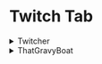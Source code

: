 # Twitch Tab <br>

<details>
  <summary> Twitcher </summary>
  
  Require [twitcher mod](https://www.curseforge.com/minecraft/mc-mods/twitcher) to use <br>
  ![chat image](/assets/twitch_tab.png "twitch tab")
  
</details>
  
<details>
  <summary> ThatGravyBoat </summary>
  
<<<<<<< Updated upstream
  Require ThatGravyBoat's Twitch Mod to use
  ![chat image](/assets/Gravy_tab.png "twitch tab") <br>
  Emotes from ThatGravyBoat's Hychat Mod
=======
  Require [ThatGravyBoat](https://www.youtube.com/watch?v=dQw4w9WgXcQ)'s Twitch Mod to use
  ![chat image](/assets/gravy_tab.png "twitch tab")
  Emotes from [ThatGravyBoat](https://www.youtube.com/watch?v=dQw4w9WgXcQ)'s Hychat Mod
>>>>>>> Stashed changes
  
</details>

